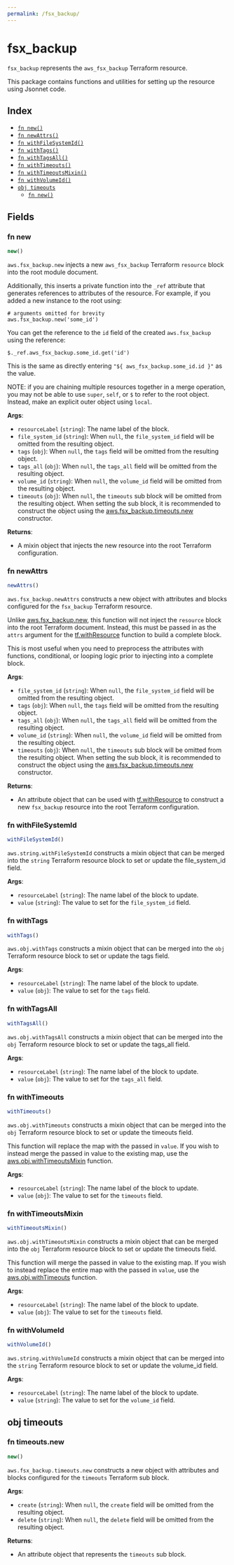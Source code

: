 ```yaml
---
permalink: /fsx_backup/
---
```


# fsx_backup

`fsx_backup` represents the `aws_fsx_backup` Terraform resource.



This package contains functions and utilities for setting up the resource using Jsonnet code.


## Index

* [`fn new()`](#fn-new)
* [`fn newAttrs()`](#fn-newattrs)
* [`fn withFileSystemId()`](#fn-withfilesystemid)
* [`fn withTags()`](#fn-withtags)
* [`fn withTagsAll()`](#fn-withtagsall)
* [`fn withTimeouts()`](#fn-withtimeouts)
* [`fn withTimeoutsMixin()`](#fn-withtimeoutsmixin)
* [`fn withVolumeId()`](#fn-withvolumeid)
* [`obj timeouts`](#obj-timeouts)
  * [`fn new()`](#fn-timeoutsnew)

## Fields

### fn new

```ts
new()
```


`aws.fsx_backup.new` injects a new `aws_fsx_backup` Terraform `resource`
block into the root module document.

Additionally, this inserts a private function into the `_ref` attribute that generates references to attributes of the
resource. For example, if you added a new instance to the root using:

    # arguments omitted for brevity
    aws.fsx_backup.new('some_id')

You can get the reference to the `id` field of the created `aws.fsx_backup` using the reference:

    $._ref.aws_fsx_backup.some_id.get('id')

This is the same as directly entering `"${ aws_fsx_backup.some_id.id }"` as the value.

NOTE: if you are chaining multiple resources together in a merge operation, you may not be able to use `super`, `self`,
or `$` to refer to the root object. Instead, make an explicit outer object using `local`.

**Args**:
  - `resourceLabel` (`string`): The name label of the block.
  - `file_system_id` (`string`):  When `null`, the `file_system_id` field will be omitted from the resulting object.
  - `tags` (`obj`):  When `null`, the `tags` field will be omitted from the resulting object.
  - `tags_all` (`obj`):  When `null`, the `tags_all` field will be omitted from the resulting object.
  - `volume_id` (`string`):  When `null`, the `volume_id` field will be omitted from the resulting object.
  - `timeouts` (`obj`):  When `null`, the `timeouts` sub block will be omitted from the resulting object. When setting the sub block, it is recommended to construct the object using the [aws.fsx_backup.timeouts.new](#fn-fsxbackuptimeoutsnew) constructor.

**Returns**:
- A mixin object that injects the new resource into the root Terraform configuration.


### fn newAttrs

```ts
newAttrs()
```


`aws.fsx_backup.newAttrs` constructs a new object with attributes and blocks configured for the `fsx_backup`
Terraform resource.

Unlike [aws.fsx_backup.new](#fn-fsxbackupnew), this function will not inject the `resource`
block into the root Terraform document. Instead, this must be passed in as the `attrs` argument for the
[tf.withResource](https://github.com/tf-libsonnet/core/tree/main/docs#fn-withresource) function to build a complete block.

This is most useful when you need to preprocess the attributes with functions, conditional, or looping logic prior to
injecting into a complete block.

**Args**:
  - `file_system_id` (`string`):  When `null`, the `file_system_id` field will be omitted from the resulting object.
  - `tags` (`obj`):  When `null`, the `tags` field will be omitted from the resulting object.
  - `tags_all` (`obj`):  When `null`, the `tags_all` field will be omitted from the resulting object.
  - `volume_id` (`string`):  When `null`, the `volume_id` field will be omitted from the resulting object.
  - `timeouts` (`obj`):  When `null`, the `timeouts` sub block will be omitted from the resulting object. When setting the sub block, it is recommended to construct the object using the [aws.fsx_backup.timeouts.new](#fn-fsxbackuptimeoutsnew) constructor.

**Returns**:
  - An attribute object that can be used with [tf.withResource](https://github.com/tf-libsonnet/core/tree/main/docs#fn-withresource) to construct a new `fsx_backup` resource into the root Terraform configuration.


### fn withFileSystemId

```ts
withFileSystemId()
```

`aws.string.withFileSystemId` constructs a mixin object that can be merged into the `string`
Terraform resource block to set or update the file_system_id field.



**Args**:
  - `resourceLabel` (`string`): The name label of the block to update.
  - `value` (`string`): The value to set for the `file_system_id` field.


### fn withTags

```ts
withTags()
```

`aws.obj.withTags` constructs a mixin object that can be merged into the `obj`
Terraform resource block to set or update the tags field.



**Args**:
  - `resourceLabel` (`string`): The name label of the block to update.
  - `value` (`obj`): The value to set for the `tags` field.


### fn withTagsAll

```ts
withTagsAll()
```

`aws.obj.withTagsAll` constructs a mixin object that can be merged into the `obj`
Terraform resource block to set or update the tags_all field.



**Args**:
  - `resourceLabel` (`string`): The name label of the block to update.
  - `value` (`obj`): The value to set for the `tags_all` field.


### fn withTimeouts

```ts
withTimeouts()
```

`aws.obj.withTimeouts` constructs a mixin object that can be merged into the `obj`
Terraform resource block to set or update the timeouts field.

This function will replace the map with the passed in `value`. If you wish to instead merge the
passed in value to the existing map, use the [aws.obj.withTimeoutsMixin](TODO) function.

**Args**:
  - `resourceLabel` (`string`): The name label of the block to update.
  - `value` (`obj`): The value to set for the `timeouts` field.


### fn withTimeoutsMixin

```ts
withTimeoutsMixin()
```

`aws.obj.withTimeoutsMixin` constructs a mixin object that can be merged into the `obj`
Terraform resource block to set or update the timeouts field.

This function will merge the passed in value to the existing map. If you wish
to instead replace the entire map with the passed in `value`, use the [aws.obj.withTimeouts](TODO)
function.


**Args**:
  - `resourceLabel` (`string`): The name label of the block to update.
  - `value` (`obj`): The value to set for the `timeouts` field.


### fn withVolumeId

```ts
withVolumeId()
```

`aws.string.withVolumeId` constructs a mixin object that can be merged into the `string`
Terraform resource block to set or update the volume_id field.



**Args**:
  - `resourceLabel` (`string`): The name label of the block to update.
  - `value` (`string`): The value to set for the `volume_id` field.


## obj timeouts



### fn timeouts.new

```ts
new()
```


`aws.fsx_backup.timeouts.new` constructs a new object with attributes and blocks configured for the `timeouts`
Terraform sub block.



**Args**:
  - `create` (`string`):  When `null`, the `create` field will be omitted from the resulting object.
  - `delete` (`string`):  When `null`, the `delete` field will be omitted from the resulting object.

**Returns**:
  - An attribute object that represents the `timeouts` sub block.
